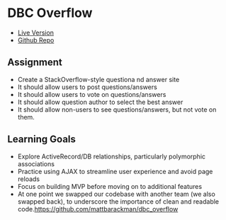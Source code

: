 # DBC Overflow
- [Live Version](http://fierce-eyrie-1667.herokuapp.com/)
- [Github Repo](https://github.com/mattbarackman/dbc_overflow)

## Assignment
- Create a StackOverflow-style questiona nd answer site
- It should allow users to post questions/answers
- It should allow users to vote on questions/answers
- It should allow question author to select the best answer
- It should allow non-users to see questions/answers, but not vote on them.

## Learning Goals
- Explore ActiveRecord/DB relationships, particularly polymorphic associations
- Practice using AJAX to streamline user experience and avoid page reloads
- Focus on building MVP before moving on to additional features
- At one point we swapped our codebase with another team (we also swapped back), to underscore the importance of clean and readable code.https://github.com/mattbarackman/dbc_overflow
